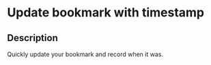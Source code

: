 # Update bookmark with timestamp

## Description

Quickly update your bookmark and record when it was.
